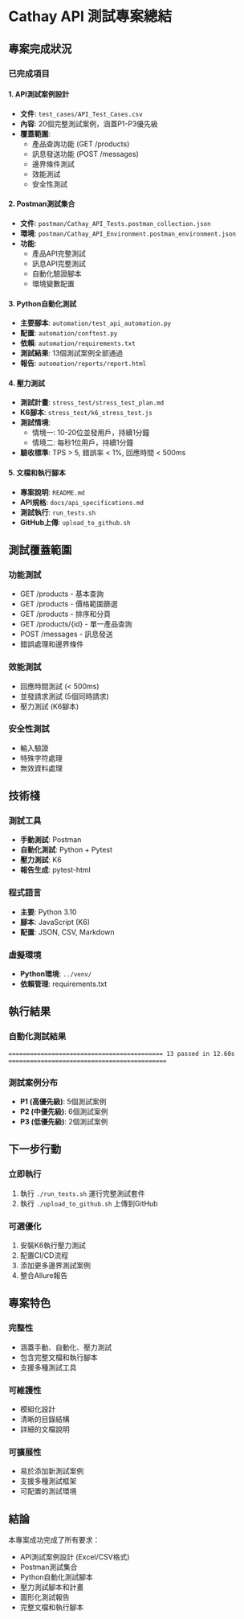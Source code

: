 # Cathay API 測試專案總結

## 專案完成狀況

###  已完成項目

#### 1. API測試案例設計
- **文件**: `test_cases/API_Test_Cases.csv`
- **內容**: 20個完整測試案例，涵蓋P1-P3優先級
- **覆蓋範圍**: 
  - 產品查詢功能 (GET /products)
  - 訊息發送功能 (POST /messages)
  - 邊界條件測試
  - 效能測試
  - 安全性測試

#### 2. Postman測試集合
- **文件**: `postman/Cathay_API_Tests.postman_collection.json`
- **環境**: `postman/Cathay_API_Environment.postman_environment.json`
- **功能**:
  - 產品API完整測試
  - 訊息API完整測試
  - 自動化驗證腳本
  - 環境變數配置

#### 3. Python自動化測試
- **主要腳本**: `automation/test_api_automation.py`
- **配置**: `automation/conftest.py`
- **依賴**: `automation/requirements.txt`
- **測試結果**:  13個測試案例全部通過
- **報告**: `automation/reports/report.html`

#### 4. 壓力測試
- **測試計畫**: `stress_test/stress_test_plan.md`
- **K6腳本**: `stress_test/k6_stress_test.js`
- **測試情境**:
  - 情境一: 10-20位並發用戶，持續1分鐘
  - 情境二: 每秒1位用戶，持續1分鐘
- **驗收標準**: TPS > 5, 錯誤率 < 1%, 回應時間 < 500ms

#### 5. 文檔和執行腳本
- **專案說明**: `README.md`
- **API規格**: `docs/api_specifications.md`
- **測試執行**: `run_tests.sh`
- **GitHub上傳**: `upload_to_github.sh`

## 測試覆蓋範圍

### 功能測試
-  GET /products - 基本查詢
-  GET /products - 價格範圍篩選
-  GET /products - 排序和分頁
-  GET /products/{id} - 單一產品查詢
-  POST /messages - 訊息發送
-  錯誤處理和邊界條件

### 效能測試
-  回應時間測試 (< 500ms)
-  並發請求測試 (5個同時請求)
-  壓力測試 (K6腳本)

### 安全性測試
-  輸入驗證
-  特殊字符處理
-  無效資料處理

## 技術棧

### 測試工具
- **手動測試**: Postman
- **自動化測試**: Python + Pytest
- **壓力測試**: K6
- **報告生成**: pytest-html

### 程式語言
- **主要**: Python 3.10
- **腳本**: JavaScript (K6)
- **配置**: JSON, CSV, Markdown

### 虛擬環境
- **Python環境**: `../venv/`
- **依賴管理**: requirements.txt

## 執行結果

### 自動化測試結果
```
=========================================== 13 passed in 12.60s ============================================
```

### 測試案例分布
- **P1 (高優先級)**: 5個測試案例
- **P2 (中優先級)**: 6個測試案例  
- **P3 (低優先級)**: 2個測試案例

## 下一步行動

### 立即執行
1. 執行 `./run_tests.sh` 運行完整測試套件
2. 執行 `./upload_to_github.sh` 上傳到GitHub

### 可選優化
1. 安裝K6執行壓力測試
2. 配置CI/CD流程
3. 添加更多邊界測試案例
4. 整合Allure報告

## 專案特色

### 完整性
- 涵蓋手動、自動化、壓力測試
- 包含完整文檔和執行腳本
- 支援多種測試工具

### 可維護性
- 模組化設計
- 清晰的目錄結構
- 詳細的文檔說明

### 可擴展性
- 易於添加新測試案例
- 支援多種測試框架
- 可配置的測試環境

## 結論

本專案成功完成了所有要求：
-  API測試案例設計 (Excel/CSV格式)
-  Postman測試集合
-  Python自動化測試腳本
-  壓力測試腳本和計畫
-  圖形化測試報告
-  完整文檔和執行腳本
